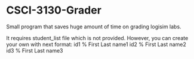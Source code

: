 # CSCI-3130-Grader
Small program that saves huge amount of time on grading logisim labs.

It requires student_list file which is not provided. 
However, you can create your own with next format:
id1 % First Last name1
id2 % First Last name2
id3 % First Last name3

